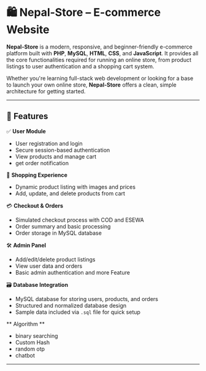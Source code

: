 # 🛍️ Nepal-Store – E-commerce Website

**Nepal-Store** is a modern, responsive, and beginner-friendly e-commerce platform built with **PHP**, **MySQL**, **HTML**, **CSS**, and **JavaScript**. It provides all the core functionalities required for running an online store, from product listings to user authentication and a shopping cart system.

Whether you're learning full-stack web development or looking for a base to launch your own online store, **Nepal-Store** offers a clean, simple architecture for getting started.

---

## 🚀 Features

✅ **User Module**  
- User registration and login  
- Secure session-based authentication  
- View products and manage cart  
- get order notification

🛒 **Shopping Experience**  
- Dynamic product listing with images and prices  
- Add, update, and delete products from cart  
 

💳 **Checkout & Orders**  
- Simulated checkout process with COD and ESEWA 
- Order summary and basic processing  
- Order storage in MySQL database  

🛠️ **Admin Panel** 
- Add/edit/delete product listings  
- View user data and orders  
- Basic admin authentication  and more Feature


🗃️ **Database Integration**  
- MySQL database for storing users, products, and orders  
- Structured and normalized database design  
- Sample data included via `.sql` file for quick setup  

** Algorithm **
- binary searching
- Custom Hash
- random otp
- chatbot
---




